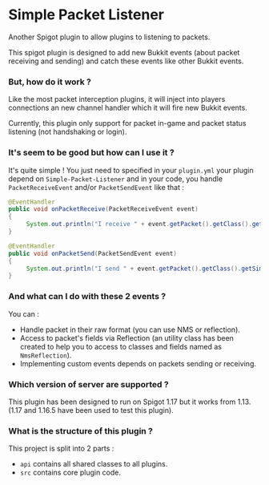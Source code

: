 # Simple Packet Listener
Another Spigot plugin to allow plugins to listening to packets.

This spigot plugin is designed to add new Bukkit events (about packet receiving and sending) and catch these events like other Bukkit events.

### But, how do it work ?
Like the most packet interception plugins, it will inject into players connections an new channel handler which it will fire new Bukkit events.

Currently, this plugin only support for packet in-game and packet status listening (not handshaking or login).

### It's seem to be good but how can I use it ?
It's quite simple ! You just need to specified in your `plugin.yml` your plugin depend on `Simple-Packet-Listener` and in your code, you handle `PacketReceiveEvent` and/or `PacketSendEvent` like that :

```java
@EventHandler
public void onPacketReceive(PacketReceiveEvent event)
{
     System.out.println("I receive " + event.getPacket().getClass().getSimpleName() + " !");
}

@EventHandler
public void onPacketSend(PacketSendEvent event)
{
     System.out.println("I send " + event.getPacket().getClass().getSimpleName() + " !");
}
```

### And what can I do with these 2 events ?
You can :
* Handle packet in their raw format (you can use NMS or reflection).
* Access to packet's fields via Reflection (an utility class has been created to help you to access to classes and fields named as `NmsReflection`).
* Implementing custom events depends on packets sending or receiving.

### Which version of server are supported ?
This plugin has been designed to run on Spigot 1.17 but it works from 1.13. (1.17 and 1.16.5 have been used to test this plugin).

### What is the structure of this plugin ?
This project is split into 2 parts :
* `api` contains all shared classes to all plugins.
* `src` contains core plugin code.

